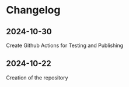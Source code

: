 # Changelog

## 2024-10-30

Create Github Actions for Testing and Publishing

## 2024-10-22

Creation of the repository
